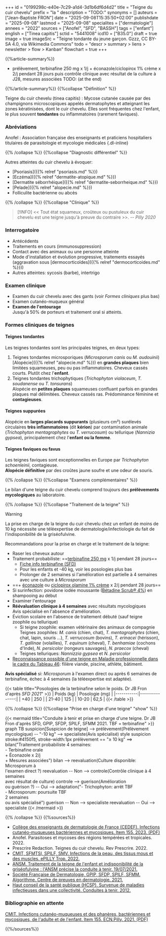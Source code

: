 +++
id = "0199298c-e40e-7c29-a1d4-3d1b6df6d4d2"
title = "Teigne du cuir chevelu"
prefix = "la "
description = "TODO:"
synonyms = []
auteurs = ["Jean-Baptiste FRON"]
date = "2025-09-08T15:35:50+02:00"
publishdate = "2025-09-08"
lastmod = "2025-09-08"
specialites = ["dermatologie"]
annees = "2022"
sources = ["Anofel", "SFD", "BASSH"]
tags = ["enfant"]
english = ["Tinea capitis"]
sctid = "5441008"
icd10 = ["B35.0"]
draft = true
image = true
imageSrc = "Teigne tondante du jeune garçon. Gzzz, CC BY-SA 4.0, via Wikimedia Commons"
todo = "descr > summary > liens > newsletter > flow > Kanban"
flowchart = true
+++

{{%article-summary%}}

- prélèvement, terbinafine 250 mg x 1/j + éconazole/ciclopirox 1% crème x 2/j pendant 28 jours puis contrôle clinique avec résultat de la culture à J28, mesures associées
TODO: (at the end)

{{%/article-summary%}}
{{%collapse "Définition" %}}

Teigne du cuir chevelu (tinea capitis)
: Mycose cutanée causée par des champignons microscopiques appelés dermatophytes et atteignant les zones kératinisées, dont le cuir chevelu. Elles sont fréquentes chez l'enfant, le plus souvent **tondantes** ou inflammatoires (rarement faviques).

### Abréviations

Anofel
: Association française des enseignants et praticiens hospitaliers titulaires de parasitologie et mycologie médicales
{.dl-inline}

{{% /collapse %}}
{{%collapse "Diagnostic différentiel" %}}

Autres atteintes du cuir chevelu à évoquer:

- [Psoriasis]({{% relref "psoriasis.md" %}})
- [Eczéma]({{% relref "dermatite-atopique.md" %}})
- [Dermatite séborrhéique]({{% relref "dermatite-seborrheique.md" %}})
- [Pelade]({{% relref "alopecie.md" %}})
- Folliculite bactérienne ou abcès

{{% /collapse %}}
{{%collapse "Clinique" %}}

> [!INFO]
> << Tout état squameux, croûteux ou pustuleux du cuir chevelu est une teigne jusqu'à preuve du contraire >>. -- *Pilly 2020*

### Interrogatoire

- Antécédents
- Traitements en cours (immunosuppression)
- Contact avec des animaux ou une personne atteinte
- Mode d'installation et évolution progressive, traitements essayés (aggravation sous [dermocorticoïdes]({{% relref "dermocorticoides.md" %}}))
- Autres atteintes: sycosis (barbe), intertrigo

### Examen clinique

- Examen du cuir chevelu avec des gants (voir *Formes cliniques* plus bas)
- Examen cutanéo-muqueux général
- **Examen de l'entourage**  
  Jusqu'à 50% de porteurs et traitement oral si atteints.

### Formes cliniques de teignes

#### Teignes tondantes

Les teignes tondantes sont les principales teignes, en deux types:

1. Teignes tondantes microsporiques (*Microsporum canis* ou *M. audouinii*)  
  [Alopécie]({{% relref "alopecie.md" %}}) en **grandes plaques** bien limitées squameuses, peu ou pas inflammatoires. Cheveux cassés courts. Plutôt chez l'**enfant**.
2. Teignes tondantes trichophytiques (*Trichophyton violaceum*, *T. soudanense* ou *T. tonsurans*)  
  Alopécie en **petites plaques** squameuses confluant parfois en grandes plaques mal délimitées. Cheveux cassés ras. Prédominance féminine et **contagieuses**.

#### Teignes suppurées

Alopécie en **larges placards suppurants** (plusieurs cm²) surélevés circulaires **très inflammatoires** (dit **kérion**) par contamination animale (*Trichophyton mentagrophytes* ou *T. verrucosum*) ou tellurique (*Nannizia gypsea*), principalement chez l'**enfant ou la femme**.

#### Teignes faviques ou favus

Les teignes faviques sont exceptionnelles en Europe par *Trichophyton schoenleinii*, contagieuse.  
**Alopécie définitive** par des croûtes jaune soufre et une odeur de souris.

{{% /collapse %}}
{{%collapse "Examens complémentaires" %}}

Le bilan d'une teigne du cuir chevelu comprend toujours des **prélèvements mycologiques** au laboratoire.

{{% /collapse %}}
{{%collapse "Traitement de la teigne" %}}

> [!WARNING]
> La prise en charge de la teigne du cuir chevelu chez un enfant de moins de 10 kg nécessite une téléexpertise de dermatologie/infectiologie du fait de l'indisponibilité de la griséofulvine.

Recommandations pour la prise en charge et le traitement de la teigne:

- Raser les cheveux autour
- Traitement probabiliste: ==[terbinafine 250 mg](https://bdpm.ansm.sante.fr/medicament/64309326/extrait#tab-rcp) x 1/j pendant 28 jours==
  - [Fiche info terbinafine (SFD)](https://document.sfdermato.org/groupe/centre-de-preuves/teigne/Bordereau-3_Prise-des-medicaments.pdf)
  - Pour les enfants et -40 kg, voir les posologies plus bas
  - Prolonger de 2 semaines si l'amélioration est partielle à 4 semaines avec une culture à *Microsporum*
- ==\+ [éconazole](https://bdpm.ansm.sante.fr/medicament/62098492/extrait#tab-rcp) ou [ciclopirox olamine 1% crème](https://bdpm.ansm.sante.fr/medicament/63273126/extrait#tab-rcp) x 2/j pendant 28 jours==
- Si surinfection: povidone iodée moussante ([Bétadine Scrub® 4%](https://bdpm.ansm.sante.fr/medicament/61548837/extrait#tab-rcp)) en shampooing au début
- Examiner l'entourage
- **Réévaluation clinique à 4 semaines** avec résultats mycologiques  
  Avis spécialisé en l'absence d'amélioration.
- Éviction scolaire en l'absence de traitement débuté (sauf teigne zoophile ou tellurique)
  - Si teigne zoophile: examen vétérinaire des animaux de compagnie  
    Teignes zoophiles: *M. canis* (chien, chat), *T. mentagrophytes* (chien, chat, lapin, souris ...), *T. verrucosum* (bovins), *T. erinacei* (hérisson), *T. gallinae* (volailles), *T. equinum* (cheval), *T. benhamiae* (cochons d'Inde), *N. persicolor* (rongeurs sauvages), *N. praecox* (cheval)
  - Teignes telluriques: *Nannizzia gypsea* et *N. persicolor*
- [Reconnaissance possible d'une teigne en Maladie professionnelle dans le cadre du Tableau 46](https://www.inrs.fr/publications/bdd/mp/tableau.html?refINRS=RG%2046): filière viande, piscine, athlète, bâtiment.

**Avis spécialisé** si: *Microsporum* à l'examen direct ou après 6 semaines de terbinafine, échec à 4 semaines (la téléexpertise est adaptée).

{{< table title="Posologies de la terbinafine selon le poids. Dr JB Fron d'après *SFD 2021*" >}}
| Poids (kg) | Posologie (mg) |
|-----------:|---------------:|
| +40        | 250            |
| 21-40      | 125            |
| 10-20      | 62,5           |
{{< /table >}}

{{% /collapse %}}
{{%collapse "Prise en charge d'une teigne" "show" %}}

{{< mermaid title="Conduite à tenir et prise en charge d'une teigne. Dr JB Fron d'après SFD, GPIP, SFDP, SPILF, SFMM 2021. TBF = terbinafine" >}}
graph TB
  suspicion[Suspicion de teigne] --> prélèvement(Prélèvement mycologique) -- "-10 kg" --> specialiste(Avis spécialisé)
  style suspicion stroke:#4150f5, stroke-width:1px
    prélèvement == "≥ 10 kg" ==> bilan("Traitement probabiliste 4 semaines:<br>- Terbinafine orale<br>+ Éconazole x 2/j<br>+ Mesures associées")
      bilan --> reevaluation(Culture disponible:<br>Microsporum à<br>l'examen direct ?)
        reevaluation -- Non --> controle(Contrôle clinique à 4 semaines<br>avec résultat de culture)
          controle --> guerison(Amélioration<br>ou guérison ?) -- Oui --> adaptation("- Trichophyton: arrêt TBF<br>- Microsporum: poursuite TBF<br>2 semaines<br>ou avis spécialisé")
            guerison -- Non --> specialiste
        reevaluation -- Oui --> specialiste
{{< /mermaid >}}

{{% /collapse %}}
{{%sources%}}

- [Collège des enseignants de dermatologie de France (CEDEF). Infections cutanéo-muqueuses bactériennes et mycosiques. Item 155. 2023. (PDF)](https://cedef.org/wp-content/uploads/2023/09/Item-155-%E2%80%94-Infections-cutaneo-muqueuses-bacteriennes-et-mycosiques_CompressPdf.pdf)
- Anofel. Parasitoses et mycoses des régions tempérées et tropicales. 2022.
- Prescrire Redaction. Teignes du cuir chevelu. Rev Prescrire. 2022.
- [CMIT, SFMTSI, SPILF, SMV. Infections de la peau, des tissus mous et des muscles. ePILLY Trop. 2022.](https://www.infectiologie.com/fr/pillytrop.html)
- [ANSM. Traitement de la teigne de l'enfant et indisponibilité de la griséofulvine : l'ANSM précise la conduite à tenir. 19/07/2021.](https://ansm.sante.fr/actualites/traitement-de-la-teigne-de-lenfant-et-indisponibilite-de-la-griseofulvine-lansm-precise-la-conduite-a-tenir)
- [Société Française de Dermatologie, GPIP, SFDP, SPILF, SFMM. Algorithme. Centre de preuves en dermatologie. 2021.](https://centredepreuves.sfdermato.org/#hot-topics)
- [Haut conseil de la santé publique (HCSP). Survenue de maladies infectieuses dans une collectivité. Conduites à tenir. 2012.](https://www.hcsp.fr/Explore.cgi/avisrapportsdomaine?clefr=306)

### Bibliographie en attente

[CMIT. Infections cutanéo-muqueuses et des phanères, bactériennes et mycosiques, de l'adulte et de l'enfant. Item 155. ECN.Pilly. 2021. (PDF)](https://www.infectiologie.com/UserFiles/File/pilly-etudiant/ecn-2020-155-web.pdf)

{{%/sources%}}
